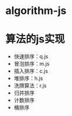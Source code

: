 # algorithm-js
# 算法的js实现
* 快速排序：q.js
* 冒泡排序：m.js
* 插入排序：c.js
* 堆排序：h.js
* 洗牌算法：r.js
* 归并排序
* 计数排序
* 桶排序